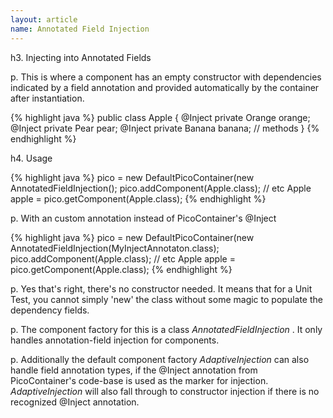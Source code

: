 ```yaml
---
layout: article
name: Annotated Field Injection
---
```


h3. Injecting into Annotated Fields

p. This is where a component has an empty constructor with dependencies indicated by a field annotation and provided automatically by the container after instantiation.

{% highlight java %}
public class Apple { 
	@Inject private Orange orange; 
	@Inject private Pear pear; 
	@Inject private Banana banana; 
	// methods 
}
{% endhighlight %}

h4. Usage

{% highlight java %}
pico = new DefaultPicoContainer(new AnnotatedFieldInjection();
pico.addComponent(Apple.class); // etc 
Apple apple = pico.getComponent(Apple.class);
{% endhighlight %}

p. With an custom annotation instead of PicoContainer's @Inject

{% highlight java %}
pico = new DefaultPicoContainer(new AnnotatedFieldInjection(MyInjectAnnotaton.class);
pico.addComponent(Apple.class); // etc Apple apple = pico.getComponent(Apple.class);
{% endhighlight %}

p. Yes that's right, there's no constructor needed. It means that for a Unit Test, you cannot simply 'new' the class without some magic to populate the dependency fields.

p. The component factory for this is a class *AnnotatedFieldInjection* . It only handles annotation-field injection for components.

p. Additionally the default component factory *AdaptiveInjection* can also handle field annotation types, if the @Inject annotation from PicoContainer's code-base is used as the marker for injection. *AdaptiveInjection* will also fall through to constructor injection if there is no recognized @Inject annotation.

